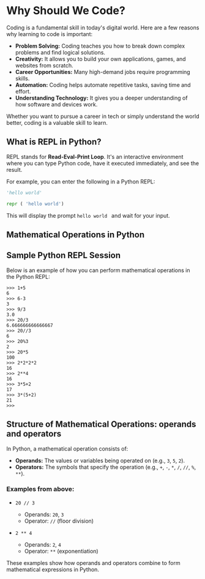 # Why Should We Code?

Coding is a fundamental skill in today's digital world. Here are a few reasons why learning to code is important:

- **Problem Solving:** Coding teaches you how to break down complex problems and find logical solutions.
- **Creativity:** It allows you to build your own applications, games, and websites from scratch.
- **Career Opportunities:** Many high-demand jobs require programming skills.
- **Automation:** Coding helps automate repetitive tasks, saving time and effort.
- **Understanding Technology:** It gives you a deeper understanding of how software and devices work.

Whether you want to pursue a career in tech or simply understand the world better, coding is a valuable skill to learn.

## What is REPL in Python?

REPL stands for **Read-Eval-Print Loop**. It's an interactive environment where you can type Python code, have it executed immediately, and see the result.

For example, you can enter the following in a Python REPL:

```python 
'hello world'

repr ( 'hello world') 

```

This will display the prompt `hello world ` and wait for your input.

## Mathematical Operations in Python  

## Sample Python REPL Session

Below is an example of how you can perform mathematical operations in the Python REPL:

```
>>> 1+5
6
>>> 6-3
3
>>> 9/3
3.0
>>> 20/3
6.666666666666667
>>> 20//3
6
>>> 20%3
2
>>> 20*5
100
>>> 2*2*2*2
16
>>> 2**4
16
>>> 3*5+2
17
>>> 3*(5+2)
21
>>>
```
## Structure of Mathematical Operations: operands and operators

In Python, a mathematical operation consists of:

- **Operands:** The values or variables being operated on (e.g., `3`, `5`, `2`).
- **Operators:** The symbols that specify the operation (e.g., `+`, `-`, `*`, `/`, `//`, `%`, `**`).

### Examples from above:

- `20 // 3`  
    - Operands: `20`, `3`
    - Operator: `//` (floor division)

- `2 ** 4`  
    - Operands: `2`, `4`
    - Operator: `**` (exponentiation)



These examples show how operands and operators combine to form mathematical expressions in Python.
